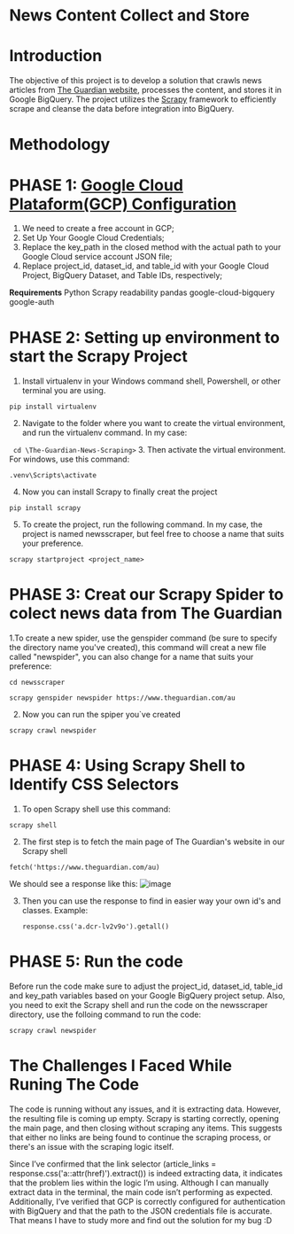 # **News Content Collect and Store**
# **Introduction**

The objective of this project is to develop a solution that crawls news articles from [The Guardian website](https://www.theguardian.com/au), processes the content, and stores it in Google BigQuery. The project utilizes the [Scrapy](https://scrapy.org/) framework to efficiently scrape and cleanse the data before integration into BigQuery.

# **Methodology**

# PHASE 1: **[Google Cloud Plataform(GCP) Configuration](https://cloud.google.com/free)**
1. We need to create a free account in GCP;
2. Set Up Your Google Cloud Credentials;
3. Replace the key_path in the closed method with the actual path to your Google Cloud service account JSON file;
4. Replace project_id, dataset_id, and table_id with your Google Cloud Project, BigQuery Dataset, and Table IDs, respectively;

 **Requirements**
    Python
    Scrapy
    readability
    pandas
    google-cloud-bigquery
    google-auth

# PHASE 2:  **Setting up environment to start the Scrapy Project**
1. Install virtualenv in your Windows command shell, Powershell, or other terminal you are using.

```
pip install virtualenv
```
2. Navigate to the folder where you want to create the virtual environment, and run the virtualenv command. In my case:
   
``  cd \The-Guardian-News-Scraping> ``
3. Then activate the virtual environment. For windows, use this command: 

```
.venv\Scripts\activate
```

4. Now you can install Scrapy to finally creat the project
```
pip install scrapy
```
5. To create the project, run the following command. In my case, the project is named newsscraper, but feel free to choose a name that suits your preference.

```
scrapy startproject <project_name>
```

# PHASE 3: **Creat our Scrapy Spider to colect news data from The Guardian** 

1.To create a new spider, use the genspider command (be sure to specify the directory name you've created), this command will creat a new file called "newspider", you can also change for a name that suits your preference: 

```
cd newsscraper

scrapy genspider newspider https://www.theguardian.com/au
```

2. Now you can run the spiper you`ve created
```
scrapy crawl newspider
```

# PHASE 4:  **Using Scrapy Shell to Identify CSS Selectors**

1. To open Scrapy shell use this command:
   
```
scrapy shell
```
2. The first step is to fetch the main page of The Guardian's website in our Scrapy shell
   
 ```
fetch('https://www.theguardian.com/au)
```
We should see a response like this:
![image](https://github.com/user-attachments/assets/4b62d81c-0bf7-44a4-a1a8-0c2c12f02604)

3. Then you can use the response to find in easier way your own id's and classes. Example:
   ```
   response.css('a.dcr-lv2v9o').getall()
   ```

# PHASE 5: Run the code
Before run the code make sure to adjust the project_id, dataset_id, table_id and key_path variables based on your Google BigQuery project setup. Also, you need to exit the Scrapy shell and run the code on the newsscraper directory, use the folloing command to run the code:

```
scrapy crawl newspider
```

# **The Challenges I Faced While Runing The Code** 
The code is running without any issues, and it is extracting data. However, the resulting file is coming up empty. Scrapy is starting correctly, opening the main page, and then closing without scraping any items. This suggests that either no links are being found to continue the scraping process, or there's an issue with the scraping logic itself.

Since I’ve confirmed that the link selector (article_links = response.css('a::attr(href)').extract()) is indeed extracting data, it indicates that the problem lies within the logic I’m using. Although I can manually extract data in the terminal, the main code isn’t performing as expected. Additionally, I’ve verified that GCP is correctly configured for authentication with BigQuery and that the path to the JSON credentials file is accurate.
That means I have to study more and find out the solution for my bug :D

